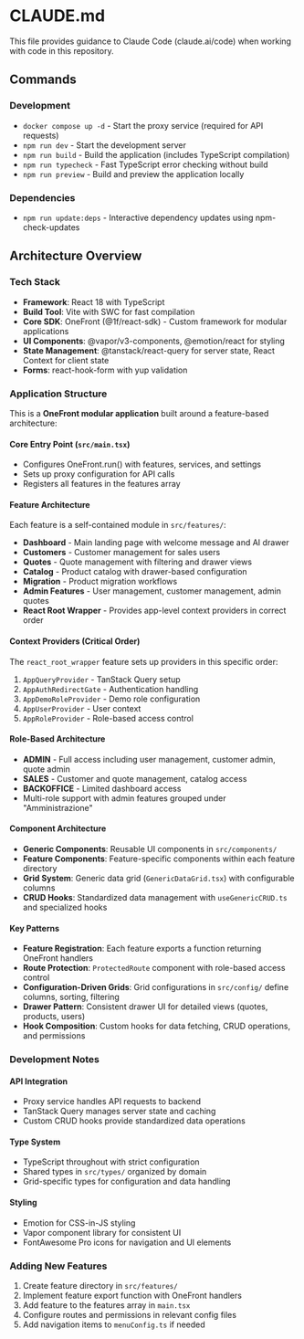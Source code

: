 # CLAUDE.md

This file provides guidance to Claude Code (claude.ai/code) when working with code in this repository.

## Commands

### Development
- `docker compose up -d` - Start the proxy service (required for API requests)
- `npm run dev` - Start the development server
- `npm run build` - Build the application (includes TypeScript compilation)
- `npm run typecheck` - Fast TypeScript error checking without build
- `npm run preview` - Build and preview the application locally

### Dependencies
- `npm run update:deps` - Interactive dependency updates using npm-check-updates

## Architecture Overview

### Tech Stack
- **Framework**: React 18 with TypeScript
- **Build Tool**: Vite with SWC for fast compilation
- **Core SDK**: OneFront (@1f/react-sdk) - Custom framework for modular applications
- **UI Components**: @vapor/v3-components, @emotion/react for styling
- **State Management**: @tanstack/react-query for server state, React Context for client state
- **Forms**: react-hook-form with yup validation

### Application Structure

This is a **OneFront modular application** built around a feature-based architecture:

#### Core Entry Point (`src/main.tsx`)
- Configures OneFront.run() with features, services, and settings
- Sets up proxy configuration for API calls
- Registers all features in the features array

#### Feature Architecture
Each feature is a self-contained module in `src/features/`:
- **Dashboard** - Main landing page with welcome message and AI drawer
- **Customers** - Customer management for sales users
- **Quotes** - Quote management with filtering and drawer views
- **Catalog** - Product catalog with drawer-based configuration
- **Migration** - Product migration workflows
- **Admin Features** - User management, customer management, admin quotes
- **React Root Wrapper** - Provides app-level context providers in correct order

#### Context Providers (Critical Order)
The `react_root_wrapper` feature sets up providers in this specific order:
1. `AppQueryProvider` - TanStack Query setup
2. `AppAuthRedirectGate` - Authentication handling
3. `AppDemoRoleProvider` - Demo role configuration
4. `AppUserProvider` - User context
5. `AppRoleProvider` - Role-based access control

#### Role-Based Architecture
- **ADMIN** - Full access including user management, customer admin, quote admin
- **SALES** - Customer and quote management, catalog access
- **BACKOFFICE** - Limited dashboard access
- Multi-role support with admin features grouped under "Amministrazione"

#### Component Architecture
- **Generic Components**: Reusable UI components in `src/components/`
- **Feature Components**: Feature-specific components within each feature directory
- **Grid System**: Generic data grid (`GenericDataGrid.tsx`) with configurable columns
- **CRUD Hooks**: Standardized data management with `useGenericCRUD.ts` and specialized hooks

#### Key Patterns
- **Feature Registration**: Each feature exports a function returning OneFront handlers
- **Route Protection**: `ProtectedRoute` component with role-based access control
- **Configuration-Driven Grids**: Grid configurations in `src/config/` define columns, sorting, filtering
- **Drawer Pattern**: Consistent drawer UI for detailed views (quotes, products, users)
- **Hook Composition**: Custom hooks for data fetching, CRUD operations, and permissions

### Development Notes

#### API Integration
- Proxy service handles API requests to backend
- TanStack Query manages server state and caching
- Custom CRUD hooks provide standardized data operations

#### Type System
- TypeScript throughout with strict configuration
- Shared types in `src/types/` organized by domain
- Grid-specific types for configuration and data handling

#### Styling
- Emotion for CSS-in-JS styling
- Vapor component library for consistent UI
- FontAwesome Pro icons for navigation and UI elements

### Adding New Features
1. Create feature directory in `src/features/`
2. Implement feature export function with OneFront handlers
3. Add feature to the features array in `main.tsx`
4. Configure routes and permissions in relevant config files
5. Add navigation items to `menuConfig.ts` if needed